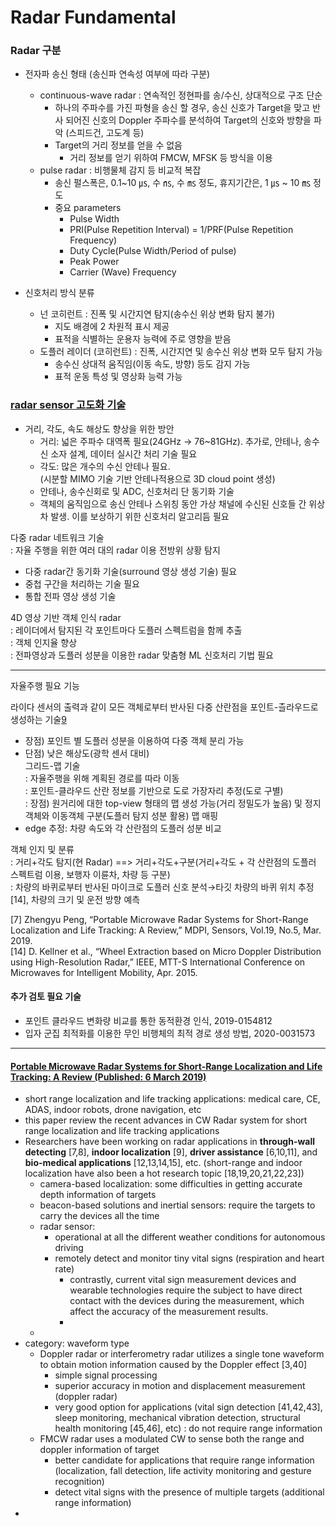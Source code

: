 # Radar Fundamental
### Radar 구분
- 전자파 송신 형태 (송신파 연속성 여부에 따라 구분)
  + continuous-wave radar : 연속적인 정현파를 송/수신, 상대적으로 구조 단순
    - 하나의 주파수를 가진 파형을 송신 할 경우, 송신 신호가 Target을 맞고 반사 되어진 신호의 Doppler 주파수를 분석하여 Target의 신호와 방향을 파악 (스피드건, 고도계 등)
    - Target의 거리 정보를 얻을 수 없음
      + 거리 정보를 얻기 위하여 FMCW, MFSK 등 방식을 이용
  + pulse radar : 비행물체 감지 등 비교적 복잡
    - 송신 펄스폭은, 0.1~10 ㎲, 수 ㎱, 수 ㎳ 정도, 휴지기간은, 1 ㎲ ~ 10 ㎳ 정도
    - 중요 parameters
      + Pulse Width
      + PRI(Pulse Repetition Interval)  = 1/PRF(Pulse Repetition Frequency)
      + Duty Cycle(Pulse Width/Period of pulse)
      + Peak Power
      + Carrier (Wave) Frequency

- 신호처리 방식 분류
  + 넌 코히런트 : 진폭 및 시간지연 탐지(송수신 위상 변화 탐지 불가)
    - 지도 배경에 2 차원적 표시 제공
    - 표적을 식별하는 운용자 능력에 주로 영향을 받음
  + 도플러 레이더 (코히런트)    : 진폭, 시간지연 및 송수신 위상 변화 모두 탐지 가능
    - 송수신 상대적 움직임(이동 속도, 방향) 등도 감지 가능
    - 표적 운동 특성 및 영상화 능력 가능

### [radar sensor 고도화 기술](https://itfind.or.kr/WZIN/jugidong/1993/file8797866716529755485-199301.pdf)

- 거리, 각도, 속도 해상도 향상을 위한 방안  
  + 거리: 넓은 주파수 대역폭 필요(24GHz → 76~81GHz). 추가로, 안테나, 송수신 소자 설계, 데이터 실시간 처리 기술 필요  
  + 각도: 많은 개수의 수신 안테나 필요.  
               (시분할 MIMO 기술 기반 안테나적용으로 3D cloud point 생성)  
  + 안테나, 송수신회로 및 ADC, 신호처리 단 동기화 기술  
  + 객체의 움직임으로 송신 안테나 스위칭 동안 가상 채널에 수신된 신호들 간 위상차 발생. 이를 보상하기 위한  신호처리 알고리듬 필요  

다중 radar 네트워크 기술  
: 자율 주행을 위한 여러 대의 radar 이용 전방위 상황 탐지  
  - 다중 radar간 동기화 기술(surround 영상 생성 기술) 필요  
  - 중첩 구간을 처리하는 기술  필요  
  - 통합 전파 영상 생성 기술  

4D 영상 기반 객체 인식 radar  
: 레이더에서 탐지된 각 포인트마다 도플러 스펙트럼을 함께 추출  
: 객체 인지율 향상  
: 전파영상과 도플러 성분을 이용한 radar 맞춤형 ML 신호처리 기법 필요  


- - -

자율주행 필요 기능  

라이다 센서의 출력과 같이 모든 객체로부터 반사된 다중 산란점을 포인트-츨라우드로 생성하는 기술[9](https://www.mdpi.com/1424-8220/19/5/1136)  
  - 장점) 포인트 별 도플러 성분을 이용하여 다중 객체 분리 가능  
  - 단점) 낮은 해상도(광학 센서 대비)   
그리드-맵 기술  
: 자율주행을 위해 계획된 경로를 따라 이동  
: 포인트-클라우드 산란 정보를 기반으로 도로 가장자리 추정(도로 구별)  
: 장점) 원거리에 대한 top-view 형태의 맵 생성 가능(거리 정밀도가 높음) 및 정지객체와 이동객체 구분(도플러 탐지 성분 활용) 맵 매핑  
  - edge 추정: 차량 속도와 각 산란점의 도플러 성분 비교  

객체 인지 및 분류  
: 거리+각도 탐지(현 Radar) ==> 거리+각도+구분(거리+각도 + 각 산란점의 도플러 스펙트럼 이용, 보행자 이륜차, 차량 등 구분)  
: 차량의 바퀴로부터 반사된 마이크로 도플러 신호 분석→타깃 차량의 바퀴 위치 추정[14], 차량의 크기 및 운전 방향 예측  

[7] Zhengyu Peng, “Portable Microwave Radar Systems for Short-Range Localization and Life Tracking: A Review,” MDPI, Sensors, Vol.19, No.5, Mar. 2019.  
[14] D. Kellner et al., “Wheel Extraction based on Micro Doppler Distribution using High-Resolution Radar,” IEEE, MTT-S International Conference on Microwaves for Intelligent Mobility, Apr. 2015.  


#### 추가 검토 필요 기술
- 포인트 클라우드 변화량 비교를 통한 동적환경 인식, 2019-0154812  
- 입자 군집 최적화를 이용한 무인 비행체의 최적 경로 생성 방법, 2020-0031573  

- - -

#### [Portable Microwave Radar Systems for Short-Range Localization and Life Tracking: A Review (Published: 6 March 2019)](https://www.mdpi.com/1424-8220/19/5/1136/htm)  
- short range localization and life tracking applications: medical care, CE, ADAS, indoor robots, drone navigation, etc  
- this paper review the recent advances in CW Radar system for short range localization and life tracking applications  
- Researchers have been working on radar applications in **through-wall detecting** [7,8], **indoor localization** [9], **driver assistance** [6,10,11], and **bio-medical applications** [12,13,14,15], etc. (short-range and indoor localization have also been a hot research topic [18,19,20,21,22,23])  
  + camera-based localization: some difficulties in getting accurate depth information of targets  
  + beacon-based solutions and inertial sensors: require the targets to carry the devices all the time  
  + radar sensor: 
    - operational at all the different weather conditions for autonomous driving  
    - remotely detect and monitor tiny vital signs (respiration and heart rate)
        + contrastly, current vital sign measurement devices and wearable technologies require the subject to have direct contact with the devices during the measurement, which affect the accuracy of the measurement results.  
        + 
  + 
- category: waveform type
  + Doppler radar or interferometry radar utilizes a single tone waveform to obtain motion information caused by the Doppler effect [3,40]
    - simple signal processing
    - superior accuracy in motion and displacement measurement (doppler radar)
    - very good option for applications (vital sign detection [41,42,43], sleep monitoring, mechanical vibration detection, structural health monitoring [45,46], etc)
      : do not require range information 
  + FMCW radar uses a modulated CW to sense both the range and doppler information of target
    - better candidate for applications that require range information (localization, fall detection, life activity monitoring and gesture recognition)
    - detect vital signs with the presence of multiple targets (additional range information)
- 
